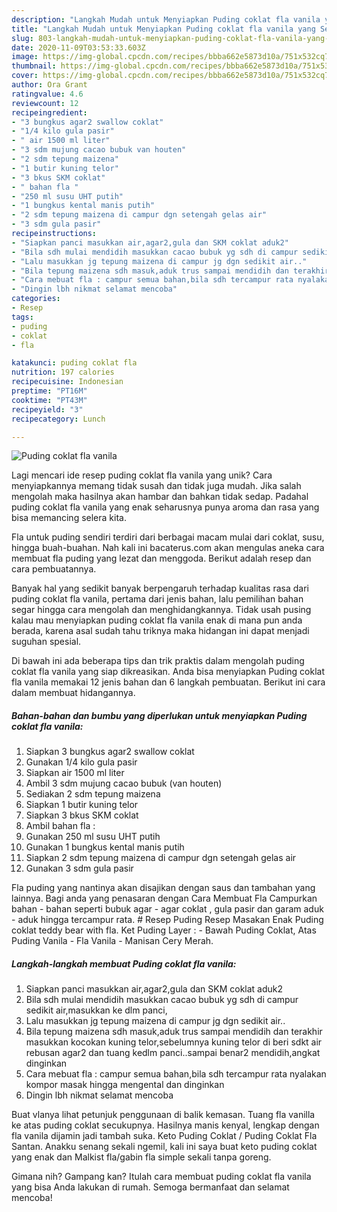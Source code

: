 ```yaml
---
description: "Langkah Mudah untuk Menyiapkan Puding coklat fla vanila yang Sempurna"
title: "Langkah Mudah untuk Menyiapkan Puding coklat fla vanila yang Sempurna"
slug: 803-langkah-mudah-untuk-menyiapkan-puding-coklat-fla-vanila-yang-sempurna
date: 2020-11-09T03:53:33.603Z
image: https://img-global.cpcdn.com/recipes/bbba662e5873d10a/751x532cq70/puding-coklat-fla-vanila-foto-resep-utama.jpg
thumbnail: https://img-global.cpcdn.com/recipes/bbba662e5873d10a/751x532cq70/puding-coklat-fla-vanila-foto-resep-utama.jpg
cover: https://img-global.cpcdn.com/recipes/bbba662e5873d10a/751x532cq70/puding-coklat-fla-vanila-foto-resep-utama.jpg
author: Ora Grant
ratingvalue: 4.6
reviewcount: 12
recipeingredient:
- "3 bungkus agar2 swallow coklat"
- "1/4 kilo gula pasir"
- " air 1500 ml liter"
- "3 sdm mujung cacao bubuk van houten"
- "2 sdm tepung maizena"
- "1 butir kuning telor"
- "3 bkus SKM coklat"
- " bahan fla "
- "250 ml susu UHT putih"
- "1 bungkus kental manis putih"
- "2 sdm tepung maizena di campur dgn setengah gelas air"
- "3 sdm gula pasir"
recipeinstructions:
- "Siapkan panci masukkan air,agar2,gula dan SKM coklat aduk2"
- "Bila sdh mulai mendidih masukkan cacao bubuk yg sdh di campur sedikit air,masukkan ke dlm panci,"
- "Lalu masukkan jg tepung maizena di campur jg dgn sedikit air.."
- "Bila tepung maizena sdh masuk,aduk trus sampai mendidih dan terakhir masukkan kocokan kuning telor,sebelumnya kuning telor di beri sdkt air rebusan agar2 dan tuang kedlm panci..sampai benar2 mendidih,angkat dinginkan"
- "Cara mebuat fla : campur semua bahan,bila sdh tercampur rata nyalakan kompor masak hingga mengental dan dinginkan"
- "Dingin lbh nikmat selamat mencoba"
categories:
- Resep
tags:
- puding
- coklat
- fla

katakunci: puding coklat fla 
nutrition: 197 calories
recipecuisine: Indonesian
preptime: "PT16M"
cooktime: "PT43M"
recipeyield: "3"
recipecategory: Lunch

---
```



![Puding coklat fla vanila](https://img-global.cpcdn.com/recipes/bbba662e5873d10a/751x532cq70/puding-coklat-fla-vanila-foto-resep-utama.jpg)

Lagi mencari ide resep puding coklat fla vanila yang unik? Cara menyiapkannya memang tidak susah dan tidak juga mudah. Jika salah mengolah maka hasilnya akan hambar dan bahkan tidak sedap. Padahal puding coklat fla vanila yang enak seharusnya punya aroma dan rasa yang bisa memancing selera kita.

Fla untuk puding sendiri terdiri dari berbagai macam mulai dari coklat, susu, hingga buah-buahan. Nah kali ini bacaterus.com akan mengulas aneka cara membuat fla puding yang lezat dan menggoda. Berikut adalah resep dan cara pembuatannya.

Banyak hal yang sedikit banyak berpengaruh terhadap kualitas rasa dari puding coklat fla vanila, pertama dari jenis bahan, lalu pemilihan bahan segar hingga cara mengolah dan menghidangkannya. Tidak usah pusing kalau mau menyiapkan puding coklat fla vanila enak di mana pun anda berada, karena asal sudah tahu triknya maka hidangan ini dapat menjadi suguhan spesial.


Di bawah ini ada beberapa tips dan trik praktis dalam mengolah puding coklat fla vanila yang siap dikreasikan. Anda bisa menyiapkan Puding coklat fla vanila memakai 12 jenis bahan dan 6 langkah pembuatan. Berikut ini cara dalam membuat hidangannya.

<!--inarticleads1-->

##### Bahan-bahan dan bumbu yang diperlukan untuk menyiapkan Puding coklat fla vanila:

1. Siapkan 3 bungkus agar2 swallow coklat
1. Gunakan 1/4 kilo gula pasir
1. Siapkan  air 1500 ml liter
1. Ambil 3 sdm mujung cacao bubuk (van houten)
1. Sediakan 2 sdm tepung maizena
1. Siapkan 1 butir kuning telor
1. Siapkan 3 bkus SKM coklat
1. Ambil  bahan fla :
1. Gunakan 250 ml susu UHT putih
1. Gunakan 1 bungkus kental manis putih
1. Siapkan 2 sdm tepung maizena di campur dgn setengah gelas air
1. Gunakan 3 sdm gula pasir


Fla puding yang nantinya akan disajikan dengan saus dan tambahan yang lainnya. Bagi anda yang penasaran dengan Cara Membuat Fla Campurkan bahan - bahan seperti bubuk agar - agar coklat , gula pasir dan garam aduk - aduk hingga tercampur rata. # Resep Puding Resep Masakan Enak Puding coklat teddy bear with fla. Ket Puding Layer : - Bawah Puding Coklat, Atas Puding Vanila - Fla Vanila - Manisan Cery Merah. 

<!--inarticleads2-->

##### Langkah-langkah membuat Puding coklat fla vanila:

1. Siapkan panci masukkan air,agar2,gula dan SKM coklat aduk2
1. Bila sdh mulai mendidih masukkan cacao bubuk yg sdh di campur sedikit air,masukkan ke dlm panci,
1. Lalu masukkan jg tepung maizena di campur jg dgn sedikit air..
1. Bila tepung maizena sdh masuk,aduk trus sampai mendidih dan terakhir masukkan kocokan kuning telor,sebelumnya kuning telor di beri sdkt air rebusan agar2 dan tuang kedlm panci..sampai benar2 mendidih,angkat dinginkan
1. Cara mebuat fla : campur semua bahan,bila sdh tercampur rata nyalakan kompor masak hingga mengental dan dinginkan
1. Dingin lbh nikmat selamat mencoba


Buat vlanya lihat petunjuk penggunaan di balik kemasan. Tuang fla vanilla ke atas puding coklat secukupnya. Hasilnya manis kenyal, lengkap dengan fla vanila dijamin jadi tambah suka. Keto Puding Coklat / Puding Coklat Fla Santan. Anakku senang sekali ngemil, kali ini saya buat keto puding coklat yang enak dan Malkist fla/gabin fla simple sekali tanpa goreng. 

Gimana nih? Gampang kan? Itulah cara membuat puding coklat fla vanila yang bisa Anda lakukan di rumah. Semoga bermanfaat dan selamat mencoba!
